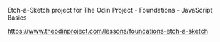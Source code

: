 Etch-a-Sketch project 
for The Odin Project - Foundations - JavaScript Basics

https://www.theodinproject.com/lessons/foundations-etch-a-sketch
